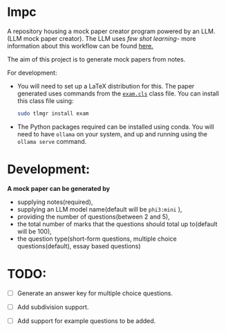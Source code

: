 # lmpc
A repository housing a mock paper creator program powered by an LLM. (LLM mock paper creator). The LLM uses *few shot learning*- more information about this workflow can be found [here.](https://www.promptingguide.ai/techniques/fewshot)

The aim of this project is to generate mock papers from notes. 


For development:

- You will need to set up a LaTeX distribution for this. 
  The paper generated uses commands from the  [`exam.cls`](https://ctan.org/pkg/exam) class file. 
  You can install this class file using:
  ```sh 
  sudo tlmgr install exam
  ```

- The Python packages required can be installed using conda. You will need to have `ollama` on your system, and up and running using the `ollama serve` command. 



# Development: 

__A mock paper can be generated by__
- supplying notes(required), 
- supplying an LLM model name(default will be `phi3:mini` ), 
- providing the number of questions(between 2 and 5), 
- the total number of marks that the questions should total up to(default will be 100), 
- the question type(short-form questions, multiple choice questions(default), essay based questions)

# TODO: 

- [ ] Generate an answer key for multiple choice questions. 

- [ ] Add subdivision support.

- [ ] Add support for example questions to be added.



